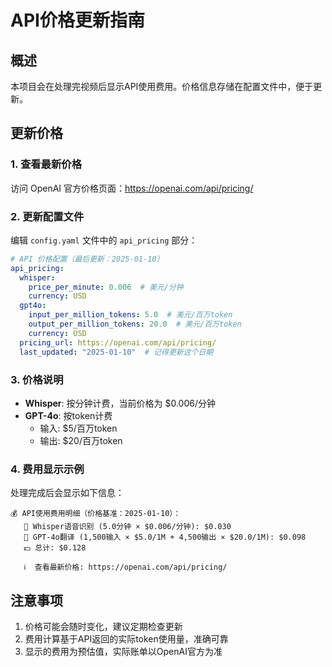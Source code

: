 # API价格更新指南

## 概述
本项目会在处理完视频后显示API使用费用。价格信息存储在配置文件中，便于更新。

## 更新价格

### 1. 查看最新价格
访问 OpenAI 官方价格页面：https://openai.com/api/pricing/

### 2. 更新配置文件
编辑 `config.yaml` 文件中的 `api_pricing` 部分：

```yaml
# API 价格配置（最后更新：2025-01-10）
api_pricing:
  whisper:
    price_per_minute: 0.006  # 美元/分钟
    currency: USD
  gpt4o:
    input_per_million_tokens: 5.0  # 美元/百万token
    output_per_million_tokens: 20.0  # 美元/百万token
    currency: USD
  pricing_url: https://openai.com/api/pricing/
  last_updated: "2025-01-10"  # 记得更新这个日期
```

### 3. 价格说明
- **Whisper**: 按分钟计费，当前价格为 $0.006/分钟
- **GPT-4o**: 按token计费
  - 输入: $5/百万token
  - 输出: $20/百万token

### 4. 费用显示示例
处理完成后会显示如下信息：
```
💰 API使用费用明细（价格基准：2025-01-10）：
   📝 Whisper语音识别 (5.0分钟 × $0.006/分钟): $0.030
   🤖 GPT-4o翻译 (1,500输入 × $5.0/1M + 4,500输出 × $20.0/1M): $0.098
   💵 总计: $0.128
   
   ℹ️  查看最新价格: https://openai.com/api/pricing/
```

## 注意事项
1. 价格可能会随时变化，建议定期检查更新
2. 费用计算基于API返回的实际token使用量，准确可靠
3. 显示的费用为预估值，实际账单以OpenAI官方为准